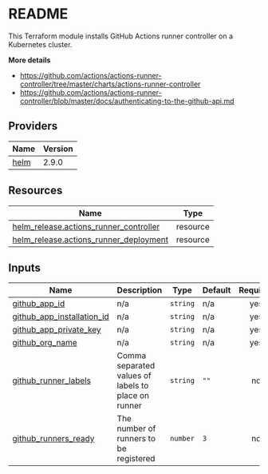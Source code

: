 # README
This Terraform module installs GitHub Actions runner controller on a Kubernetes cluster.

**More details**
- <https://github.com/actions/actions-runner-controller/tree/master/charts/actions-runner-controller>
- <https://github.com/actions/actions-runner-controller/blob/master/docs/authenticating-to-the-github-api.md>

<!-- BEGIN_TF_DOCS -->


## Providers

| Name | Version |
|------|---------|
| <a name="provider_helm"></a> [helm](#provider\_helm) | 2.9.0 |

## Resources

| Name | Type |
|------|------|
| [helm_release.actions_runner_controller](https://registry.terraform.io/providers/hashicorp/helm/latest/docs/resources/release) | resource |
| [helm_release.actions_runner_deployment](https://registry.terraform.io/providers/hashicorp/helm/latest/docs/resources/release) | resource |

## Inputs

| Name | Description | Type | Default | Required |
|------|-------------|------|---------|:--------:|
| <a name="input_github_app_id"></a> [github\_app\_id](#input\_github\_app\_id) | n/a | `string` | n/a | yes |
| <a name="input_github_app_installation_id"></a> [github\_app\_installation\_id](#input\_github\_app\_installation\_id) | n/a | `string` | n/a | yes |
| <a name="input_github_app_private_key"></a> [github\_app\_private\_key](#input\_github\_app\_private\_key) | n/a | `string` | n/a | yes |
| <a name="input_github_org_name"></a> [github\_org\_name](#input\_github\_org\_name) | n/a | `string` | n/a | yes |
| <a name="input_github_runner_labels"></a> [github\_runner\_labels](#input\_github\_runner\_labels) | Comma separated values of labels to place on runner | `string` | `""` | no |
| <a name="input_github_runners_ready"></a> [github\_runners\_ready](#input\_github\_runners\_ready) | The number of runners to be registered | `number` | `3` | no |
<!-- END_TF_DOCS -->
